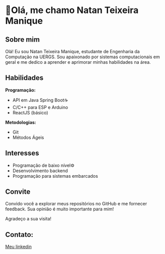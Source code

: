 # 👋Olá, me chamo Natan Teixeira Manique

## Sobre mim

Olá! Eu sou Natan Teixeira Manique, estudante de Engenharia da Computação na UERGS. Sou apaixonado por sistemas computacionais em geral e me dedico a aprender e aprimorar minhas habilidades na área.

## Habilidades

**Programação:**
- API em Java Spring Boot☕
- C/C++ para ESP e Arduino
- ReactJS (básico)

**Metodologias:**
- Git
- Métodos Ágeis

## Interesses

- Programação de baixo nível⚙️
- Desenvolvimento backend
- Programação para sistemas embarcados

## Convite

Convido você a explorar meus repositórios no GitHub e me fornecer feedback. Sua opinião é muito importante para mim!

Agradeço a sua visita!

## Contato:

[Meu linkedin](https://www.linkedin.com/in/natan-manique/)
